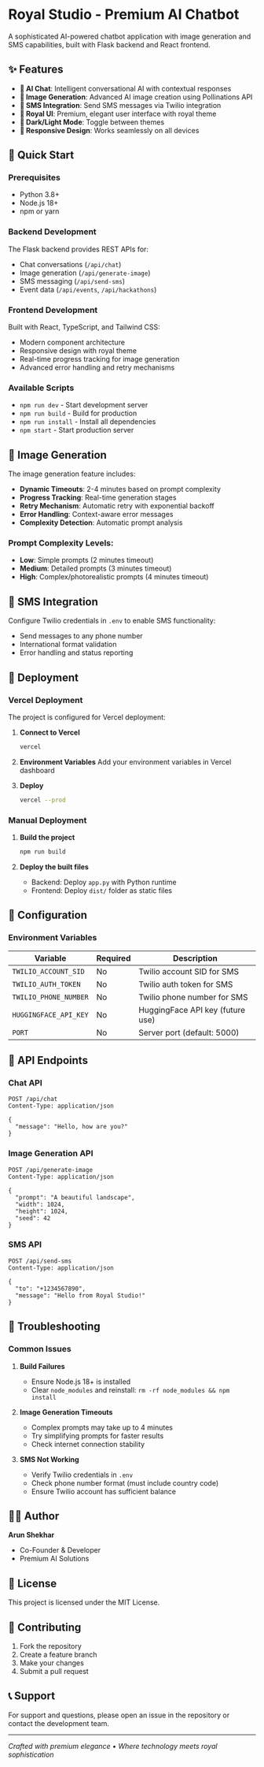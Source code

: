 # Royal Studio - Premium AI Chatbot

A sophisticated AI-powered chatbot application with image generation and SMS capabilities, built with Flask backend and React frontend.

## ✨ Features

- **🤖 AI Chat**: Intelligent conversational AI with contextual responses
- **🎨 Image Generation**: Advanced AI image creation using Pollinations API
- **📱 SMS Integration**: Send SMS messages via Twilio integration
- **👑 Royal UI**: Premium, elegant user interface with royal theme
- **🌙 Dark/Light Mode**: Toggle between themes
- **📱 Responsive Design**: Works seamlessly on all devices

## 🚀 Quick Start

### Prerequisites

- Python 3.8+
- Node.js 18+
- npm or yarn



### Backend Development

The Flask backend provides REST APIs for:
- Chat conversations (`/api/chat`)
- Image generation (`/api/generate-image`)
- SMS messaging (`/api/send-sms`)
- Event data (`/api/events`, `/api/hackathons`)

### Frontend Development

Built with React, TypeScript, and Tailwind CSS:
- Modern component architecture
- Responsive design with royal theme
- Real-time progress tracking for image generation
- Advanced error handling and retry mechanisms

### Available Scripts

- `npm run dev` - Start development server
- `npm run build` - Build for production
- `npm run install` - Install all dependencies
- `npm start` - Start production server

## 🎨 Image Generation

The image generation feature includes:
- **Dynamic Timeouts**: 2-4 minutes based on prompt complexity
- **Progress Tracking**: Real-time generation stages
- **Retry Mechanism**: Automatic retry with exponential backoff
- **Error Handling**: Context-aware error messages
- **Complexity Detection**: Automatic prompt analysis

### Prompt Complexity Levels:
- **Low**: Simple prompts (2 minutes timeout)
- **Medium**: Detailed prompts (3 minutes timeout)
- **High**: Complex/photorealistic prompts (4 minutes timeout)

## 📱 SMS Integration

Configure Twilio credentials in `.env` to enable SMS functionality:
- Send messages to any phone number
- International format validation
- Error handling and status reporting

## 🚀 Deployment

### Vercel Deployment

The project is configured for Vercel deployment:

1. **Connect to Vercel**
   ```bash
   vercel
   ```

2. **Environment Variables**
   Add your environment variables in Vercel dashboard

3. **Deploy**
   ```bash
   vercel --prod
   ```

### Manual Deployment

1. **Build the project**
   ```bash
   npm run build
   ```

2. **Deploy the built files**
   - Backend: Deploy `app.py` with Python runtime
   - Frontend: Deploy `dist/` folder as static files

## 🔧 Configuration

### Environment Variables

| Variable | Required | Description |
|----------|----------|-------------|
| `TWILIO_ACCOUNT_SID` | No | Twilio account SID for SMS |
| `TWILIO_AUTH_TOKEN` | No | Twilio auth token for SMS |
| `TWILIO_PHONE_NUMBER` | No | Twilio phone number for SMS |
| `HUGGINGFACE_API_KEY` | No | HuggingFace API key (future use) |
| `PORT` | No | Server port (default: 5000) |

## 🎯 API Endpoints

### Chat API
```http
POST /api/chat
Content-Type: application/json

{
  "message": "Hello, how are you?"
}
```

### Image Generation API
```http
POST /api/generate-image
Content-Type: application/json

{
  "prompt": "A beautiful landscape",
  "width": 1024,
  "height": 1024,
  "seed": 42
}
```

### SMS API
```http
POST /api/send-sms
Content-Type: application/json

{
  "to": "+1234567890",
  "message": "Hello from Royal Studio!"
}
```

## 🐛 Troubleshooting

### Common Issues

1. **Build Failures**
   - Ensure Node.js 18+ is installed
   - Clear `node_modules` and reinstall: `rm -rf node_modules && npm install`

2. **Image Generation Timeouts**
   - Complex prompts may take up to 4 minutes
   - Try simplifying prompts for faster results
   - Check internet connection stability

3. **SMS Not Working**
   - Verify Twilio credentials in `.env`
   - Check phone number format (must include country code)
   - Ensure Twilio account has sufficient balance

## 👨‍💻 Author

**Arun Shekhar**
- Co-Founder & Developer
- Premium AI Solutions

## 📄 License

This project is licensed under the MIT License.

## 🤝 Contributing

1. Fork the repository
2. Create a feature branch
3. Make your changes
4. Submit a pull request

## 📞 Support

For support and questions, please open an issue in the repository or contact the development team.

---

*Crafted with premium elegance • Where technology meets royal sophistication*
